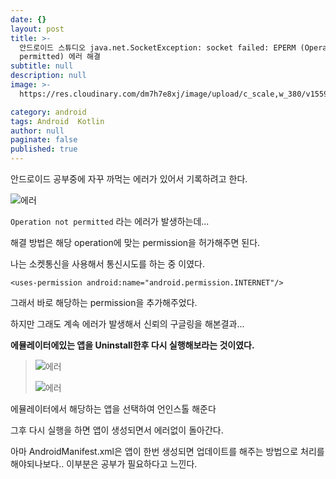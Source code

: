 ```yaml
---
date: {}
layout: post
title: >-
  안드로이드 스튜디오 java.net.SocketException: socket failed: EPERM (Operation not
  permitted) 에러 해결
subtitle: null
description: null
image: >-
  https://res.cloudinary.com/dm7h7e8xj/image/upload/c_scale,w_380/v1559820489/js-code_n83m7a.jpg

category: android
tags: Android  Kotlin
author: null
paginate: false
published: true
---
```


안드로이드 공부중에 자꾸 까먹는 에러가 있어서 기록하려고 한다.

![에러]({{site.baseurl}}/assets/img/Android/1.JPG)

`Operation not permitted` 라는 에러가 발생하는데...

해결 방법은 해당 operation에 맞는 permission을 허가해주면 된다.

나는 소켓통신을 사용해서 통신시도를 하는 중 이였다.


`<uses-permission android:name="android.permission.INTERNET"/>`

그래서 바로 해당하는 permission을 추가해주었다.

하지만 그래도 계속 에러가 발생해서 신뢰의 구글링을 해본결과...

**에뮬레이터에있는 앱을 Uninstall한후 다시 실행해보라는 것이였다.**

 >![에러]({{site.baseurl}}/assets/img/Android/2.JPG "LogoActivity")
 >
 > 
 >![에러]({{site.baseurl}}/assets/img/Android/3.JPG "LogoActivity")

에뮬레이터에서 해당하는 앱을 선택하여 언인스톨 해준다

그후 다시 실행을 하면 앱이 생성되면서 에러없이 돌아간다.

아마 AndroidManifest.xml은 앱이 한번 생성되면 업데이트를 해주는 방법으로 처리를 해야되나보다.. 이부분은 공부가 필요하다고 느낀다.
